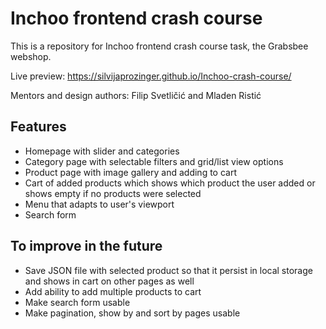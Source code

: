 ﻿# Inchoo frontend crash course

This is a repository for Inchoo frontend crash course task, the Grabsbee webshop.

Live preview: https://silvijaprozinger.github.io/Inchoo-crash-course/

Mentors and design authors: Filip Svetličić and Mladen Ristić

## Features
* Homepage with slider and categories
* Category page with selectable filters and grid/list view options
* Product page with image gallery and adding to cart
* Cart of added products which shows which product the user added or shows empty if no products were selected
* Menu that adapts to user's viewport
* Search form

## To improve in the future
* Save JSON file with selected product so that it persist in local storage and shows in cart on other pages as well
* Add ability to add multiple products to cart
* Make search form usable
* Make pagination, show by and sort by pages usable

